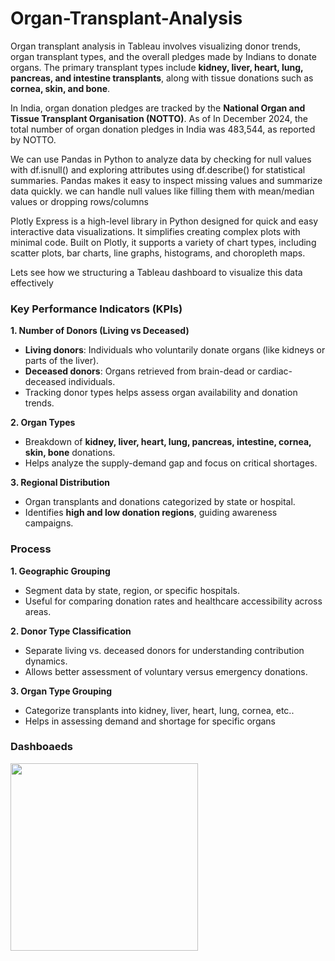 # Organ-Transplant-Analysis
Organ transplant analysis in Tableau involves visualizing donor trends, organ transplant types, and the overall pledges made by Indians to donate organs. The primary transplant types include **kidney, liver, heart, lung, pancreas, and intestine transplants**, along with tissue donations such as **cornea, skin, and bone**. 

In India, organ donation pledges are tracked by the **National Organ and Tissue Transplant Organisation (NOTTO)**. As of In December 2024, the total number of organ donation pledges in India was 483,544, as reported by NOTTO.  

We can use Pandas in Python to analyze data by checking for null values with df.isnull() and exploring attributes using df.describe() for statistical summaries.
Pandas makes it easy to inspect missing values and summarize data quickly. we can handle null values like filling them with mean/median values or dropping rows/columns

Plotly Express is a high-level library in Python designed for quick and easy interactive data visualizations. It simplifies creating complex plots with minimal code. Built on Plotly, it supports a variety of chart types, including scatter plots, bar charts, line graphs, histograms, and choropleth maps.

Lets see how we structuring a Tableau dashboard to visualize this data effectively

### **Key Performance Indicators (KPIs)** 

**1. Number of Donors (Living vs Deceased)**
   - **Living donors**: Individuals who voluntarily donate organs (like kidneys or parts of the liver).
   - **Deceased donors**: Organs retrieved from brain-dead or cardiac-deceased individuals.
   - Tracking donor types helps assess organ availability and donation trends.

**2. Organ Types**
   - Breakdown of **kidney, liver, heart, lung, pancreas, intestine, cornea, skin, bone** donations.
   - Helps analyze the supply-demand gap and focus on critical shortages.

**3. Regional Distribution**
   - Organ transplants and donations categorized by state or hospital.
   - Identifies **high and low donation regions**, guiding awareness campaigns.

### **Process**
**1. Geographic Grouping**
- Segment data by state, region, or specific hospitals.
- Useful for comparing donation rates and healthcare accessibility across areas.
 
**2. Donor Type Classification**
- Separate living vs. deceased donors for understanding contribution dynamics.
- Allows better assessment of voluntary versus emergency donations.

**3. Organ Type Grouping**
- Categorize transplants into kidney, liver, heart, lung, cornea, etc..
- Helps in assessing demand and shortage for specific organs

### **Dashboaeds**
<img src="images/example.png" width="300" />
